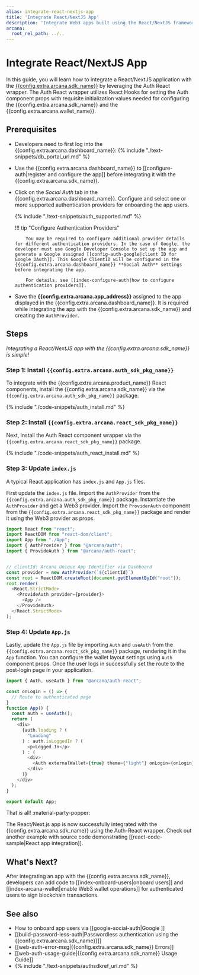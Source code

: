 ```yaml
---
alias: integrate-react-nextjs-app
title: 'Integrate React/NextJS App'
description: 'Integrate Web3 apps built using the React/NextJS frameworks with the Arcana Auth SDK using the instructions listed here.'
arcana:
  root_rel_path: ../..
---
```


# Integrate React/NextJS App

In this guide, you will learn how to integrate a React/NextJS application with the [{{config.extra.arcana.sdk_name}}]({{page.meta.arcana.root_rel_path}}/concepts/authsdk.md) by leveraging the Auth React wrapper. The Auth React wrapper utilizes React Hooks for setting the Auth component props with requisite initialization values needed for configuring the {{config.extra.arcana.sdk_name}} and the {{config.extra.arcana.wallet_name}}.

## Prerequisites

* Developers need to first log into the {{config.extra.arcana.dashboard_name}}: {% include "./text-snippets/db_portal_url.md" %}

* Use the {{config.extra.arcana.dashboard_name}} to [[configure-auth|register and configure the app]] before integrating it with the {{config.extra.arcana.sdk_name}}. 

* Click on the *Social Auth* tab in the {{config.extra.arcana.dashboard_name}}. Configure and select one or more supported authentication providers for onboarding the app users.

    {% include "./text-snippets/auth_supported.md" %}

    !!! tip "Configure Authentication Providers"

          You may be required to configure additional provider details for different authentication providers. In the case of Google, the developer must use Google Developer Console to set up the app and generate a Google assigned [[config-auth-google|client ID for Google OAuth]]. This Google ClientID will be configured in the {{config.extra.arcana.dashboard_name}} **Social Auth** settings before integrating the app.

          For details, see [[index-configure-auth|how to configure authentication providers]].

* Save the **{{config.extra.arcana.app_address}}** assigned to the app displayed in the {{config.extra.arcana.dashboard_name}}. It is required while integrating the app with the {{config.extra.arcana.sdk_name}} and creating the `AuthProvider`. 

## Steps

*Integrating a React/NextJS app with the {{config.extra.arcana.sdk_name}} is simple!*

### Step 1: Install `{{config.extra.arcana.auth_sdk_pkg_name}}`

To integrate with the {{config.extra.arcana.product_name}} React components, install the {{config.extra.arcana.sdk_name}} via the `{{config.extra.arcana.auth_sdk_pkg_name}}` package.

{% include "./code-snippets/auth_install.md" %}

### Step 2: Install `{{config.extra.arcana.react_sdk_pkg_name}}`

Next, install the Auth React component wrapper via the `{{config.extra.arcana.react_sdk_pkg_name}}` package. 

{% include "./code-snippets/auth_react_install.md" %}

### Step 3: Update `index.js`

A typical React application has `index.js` and `App.js` files. 

First update the `index.js` file. Import the `AuthProvider` from the `{{config.extra.arcana.auth_sdk_pkg_name}}` package. Instantiate the `AuthProvider` and get a Web3 provider. Import the `ProviderAuth` component from the `{{config.extra.arcana.react_sdk_pkg_name}}` package and render it using the Web3 provider as props.

```js title="index.js"
import React from "react";
import ReactDOM from "react-dom/client";
import App from "./App";
import { AuthProvider } from "@arcana/auth";
import { ProvideAuth } from "@arcana/auth-react";


// clientId: Arcana Unique App Identifier via Dashboard
const provider = new AuthProvider(`${clientId}`)
const root = ReactDOM.createRoot(document.getElementById("root"));
root.render(
  <React.StrictMode>
    <ProvideAuth provider={provider}>
      <App />
    </ProvideAuth>
  </React.StrictMode>
);
```

### Step 4: Update `App.js`

Lastly, update the `App.js` file by importing `Auth` and `useAuth` from the `{{config.extra.arcana.react_sdk_pkg_name}}` package, rendering it in the `App` function. You can configure the wallet layout settings using `Auth` component props. Once the user logs in successfully set the route to the post-login page in your application.

```js title="App.js"
import { Auth, useAuth } from "@arcana/auth-react";

const onLogin = () => {
  // Route to authenticated page
}
function App() {
  const auth = useAuth();
  return (
    <div>
      {auth.loading ? (
        "Loading"
      ) : auth.isLoggedIn ? (
        <p>Logged In</p>
      ) : (
        <div>
          <Auth externalWallet={true} theme={"light"} onLogin={onLogin}/>
        </div>
      )}
    </div>
  );
}

export default App;
```

That is all! :material-party-popper:

The React/Next.js app is now successfully integrated with the {{config.extra.arcana.sdk_name}} using the Auth-React wrapper. Check out another example with source code demonstrating [[react-code-sample|React app integration]].

## What's Next?

After integrating an app with the {{config.extra.arcana.sdk_name}}, developers can add code to [[index-onboard-users|onboard users]] and [[index-arcana-wallet|enable Web3 wallet operations]] for authenticated users to sign blockchain transactions.

## See also

* How to onboard app users via [[google-social-auth|Google ]]
* [[build-password-less-auth|Passwordless authentication using the {{config.extra.arcana.sdk_name}}]]
* [[web-auth-error-msg|{{config.extra.arcana.sdk_name}} Errors]]
* [[web-auth-usage-guide|{{config.extra.arcana.sdk_name}} Usage Guide]]
* {% include "./text-snippets/authsdkref_url.md" %}
